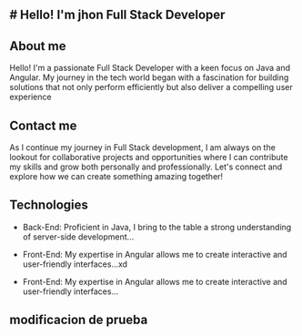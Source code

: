 ## # Hello! I'm jhon  Full Stack Developer

## About me
Hello! I'm a passionate Full Stack Developer with a keen focus on Java and Angular. My journey in the tech world began with a fascination for building solutions that not only perform efficiently but also deliver a compelling user experience   


## Contact me
As I continue my journey in Full Stack development, I am always on the lookout for collaborative projects and opportunities where I can contribute my skills and grow both personally and professionally. Let's connect and explore how we can create something amazing together!

## Technologies
- Back-End: Proficient in Java, I bring to the table a strong understanding of server-side development...

- Front-End: My expertise in Angular allows me to create interactive and user-friendly interfaces...xd 

- Front-End: My expertise in Angular allows me to create interactive and user-friendly interfaces...

## modificacion de prueba 
